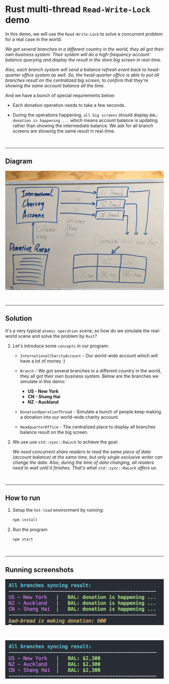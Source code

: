 # Rust multi-thread `Read-Write-Lock` demo

In this demo, we will use the `Read-Write-Lock` to solve a concurrent problem for a real case in the world:

_We got several branches in a different country in the world, they all got their own business system. Their system will do a high-frequency account balance querying and display the result in the store big screen in real-time._

_Also, each branch system will send a balance refresh event back to head-quarter office system as well. So, the head-quarter office is able to put all branches result on the centralized big screen, to confirm that they're showing the same account balance all the time._

And we have a bunch of special requirements below:

- Each donation operation needs to take a few seconds.

- During the operations happening, `all big screens` should display `BAL: donation is happening ...` which means account balance is updating rather than showing the intermediate balance. We ask for all branch screens are showing the same result in real-time.

</br>
<hr>

## Diagram

![image](https://github.com/wisonye/rust-multi-threading-read-write-lock/blob/master/activity-diagram.JPG)

</br>
<hr>

## Solution

It's a very typical `atomic operation` scene, so how do we simulate the real-world scene and solve the problem by `Rust`? 

1. Let's introduce some `concepts` in our program:

    - `InternationalCharityAccount` - Our world-wide account which will have a lot of money :)

    - `Branch` - We got several branches in a different country in the world, they all got their own business system. Below are the branches we simulate in this demo:
        - **US - New York**
        - **CN - Shang Hai**
        - **NZ - Auckland**

    - `DonationOperationThread` - Simulate a bunch of people keep making a donation into our world-wide charity account.

    - `HeadquarterOffice` - The centralized place to display all branches balance result on the big screen.


2. We use use `std::sync::RwLock` to achieve the goal: 

    _We need concurrent share readers to read the same piece of data (account balance) at the same time, but only single exclusive writer can change the data. Also, during the time of data changing, all readers need to wait until it finishes. That's what `std::sync::RwLock` offers us._

</br>
<hr>

## How to run 

1. Setup the `hot-load` environment by running:

    ```bash
    npm install
    ```

2. Run the program

    ```bash
    npm start
    ```

</br>
<hr>

## Running screenshots

![image](https://github.com/wisonye/rust-multi-threading-read-write-lock/blob/master/screen-shot-1.png)

</br>

![image](https://github.com/wisonye/rust-multi-threading-read-write-lock/blob/master/screen-shot-2.png)

